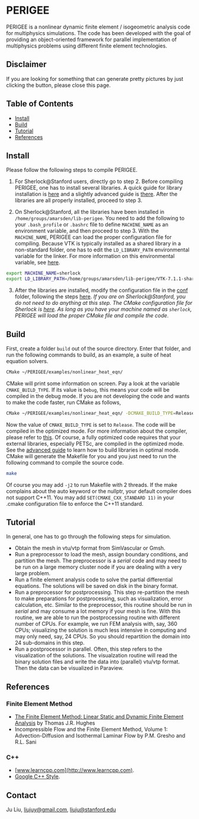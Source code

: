 # PERIGEE
PERIGEE is a nonlinear dynamic finite element / isogeometric analysis code for multiphysics simulations. The code has been developed with the goal of providing an object-oriented framework for parallel implementation of multiphysics problems using different finite element technologies.

## Disclaimer
If you are looking for something that can generate pretty pictures by just clicking the button, please close this page.

## Table of Contents

- [Install](#Install)
- [Build](#Build)
- [Tutorial](#Tutorial)
- [References](#References)

## Install
Please follow the following steps to compile PERIGEE.

1. For Sherlock@Stanford users, directly go to step 2. Before compiling PERIGEE, one has to install several libraries. A quick guide for library installation is [here](docs/install_external_libs.md) and a slightly advanced guide is [there](docs/install-advanced.md). After the libraries are all properly installed, proceed to step 3.

2. On Sherlock@Stanford, all the libraries have been installed in `/home/groups/amarsden/lib-perigee`. You need to add the following to your `.bash_profile` or `.bashrc` file to define `MACHINE_NAME` as an environment variable, and then proceed to step 3. With the `MACHINE_NAME`, PERIGEE can load the proper configuration file for compiling. Because VTK is typically installed as a shared library in a non-standard folder, one has to edit the `LD_LIBRARY_PATH` environmental variable for the linker. For more information on this environmental variable, see [here](http://tldp.org/HOWTO/Program-Library-HOWTO/shared-libraries.html).
```sh
export MACHINE_NAME=sherlock
export LD_LIBRARY_PATH=/home/groups/amarsden/lib-perigee/VTK-7.1.1-shared/lib:$LD_LIBRARY_PATH
```
 
3. After the libraries are installed, modify the configuration file in the [conf](conf) folder, following the steps [here](docs/configure_perigee_guide.md). *If you are on Sherlock@Stanford, you do not need to do anything at this step. The CMake configuration file for Sherlock is [here](conf/stanford_sherlock.cmake). As long as you have your machine named as `sherlock`, PERIGEE will load the proper CMake file and compile the code*.

## Build
First, create a folder `build` out of the source directory. Enter that folder, and run the following commands to build, as an example, a suite of heat equation solvers.
```sh
CMake ~/PERIGEE/examples/nonlinear_heat_eqn/
```
CMake will print some information on screen. Pay a look at the variable `CMAKE_BUILD_TYPE`. If its value is `Debug`, this means your code will be compiled in the debug mode. If you are not developing the code and wants to make the code faster, run CMake as follows,
```sh
CMake ~/PERIGEE/examples/nonlinear_heat_eqn/ -DCMAKE_BUILD_TYPE=Release
```
Now the value of `CMAKE_BUILD_TYPE` is set to `Release`. The code will be compiled in the optimized mode. For more information about the compiler, please refer to [this](https://stackoverflow.com/questions/48754619/what-are-cmake-build-type-debug-release-relwithdebinfo-and-minsizerel/48755129). Of course, a fully optimized code requires that your external libraries, especially PETSc, are compiled in the optimized mode. See the [advanced guide](docs/install-advanced.md) to learn how to build libraries in optimal mode. CMake will generate the Makefile for you and you just need to run the following command to compile the source code.
```sh
make
```
Of course you may add `-j2` to run Makefile with 2 threads. If the make complains about the auto keyword or the nullptr, your default compiler does not support C++11. You may add `SET(CMAKE_CXX_STANDARD 11)` in your .cmake configuration file to enforce the C++11 standard. 

## Tutorial
In general, one has to go through the following steps for simulation.
* Obtain the mesh in vtu/vtp format from SimVascular or Gmsh.
* Run a preprocessor to load the mesh, assign boundary conditions, and partition the mesh. The preprocessor is a *serial* code and may need to be run on a large memory cluster node if you are dealing with a very large problem.
* Run a finite element analysis code to solve the partial differential equations. The solutions will be saved on disk in the binary format.
* Run a preprocessor for postprocessing. This step re-partition the mesh to make preparations for postprocessing, such as visualization, error calculation, etc. Similar to the preprocessor, this routine should be run in *serial* and may consume a lot memory if your mesh is fine. With this routine, we are able to run the postprocessing routine with different number of CPUs. For example, we run FEM analysis with, say, 360 CPUs; visualizing the solution is much less intensive in computing and may only need, say, 24 CPUs. So you should repartition the domain into 24 sub-domains in this step.
* Run a postprocessor in parallel. Often, this step refers to the visualization of the solutions. The visualzation routine will read the binary solution files and write the data into (parallel) vtu/vtp format. Then the data can be visualized in Paraview.

## References
### Finite Element Method
* [The Finite Element Method: Linear Static and Dynamic Finite Element Analysis](https://www.amazon.com/Finite-Element-Method-Mechanical-Engineering/dp/0486411818/ref=sr_1_2?keywords=the+finite+element+method&qid=1566093145&s=books&sr=1-2) by Thomas J.R. Hughes
* Incompressible Flow and the Finite Element Method, Volume 1: Advection-Diffusion and Isothermal Laminar Flow by P.M. Gresho and R.L. Sani

### C++
* [www.learncpp.com](http://www.learncpp.com).
* [Google C++ Style](https://google.github.io/styleguide/cppguide.html).

## Contact
Ju Liu, liujuy@gmail.com, liuju@stanford.edu
